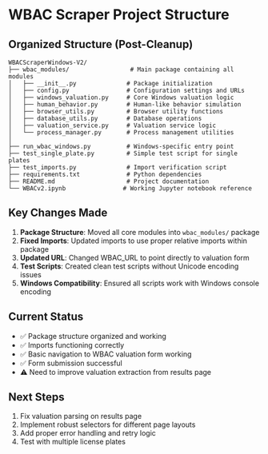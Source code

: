 # WBAC Scraper Project Structure

## Organized Structure (Post-Cleanup)

```
WBACScraperWindows-V2/
├── wbac_modules/                 # Main package containing all modules
│   ├── __init__.py              # Package initialization
│   ├── config.py                # Configuration settings and URLs
│   ├── windows_valuation.py     # Core Windows valuation logic
│   ├── human_behavior.py        # Human-like behavior simulation
│   ├── browser_utils.py         # Browser utility functions
│   ├── database_utils.py        # Database operations
│   ├── valuation_service.py     # Valuation service logic
│   └── process_manager.py       # Process management utilities
│
├── run_wbac_windows.py          # Windows-specific entry point
├── test_single_plate.py         # Simple test script for single plates
├── test_imports.py              # Import verification script
├── requirements.txt             # Python dependencies
├── README.md                    # Project documentation
└── WBACv2.ipynb                # Working Jupyter notebook reference
```

## Key Changes Made

1. **Package Structure**: Moved all core modules into `wbac_modules/` package
2. **Fixed Imports**: Updated imports to use proper relative imports within package
3. **Updated URL**: Changed WBAC_URL to point directly to valuation form
4. **Test Scripts**: Created clean test scripts without Unicode encoding issues
5. **Windows Compatibility**: Ensured all scripts work with Windows console encoding

## Current Status

- ✅ Package structure organized and working
- ✅ Imports functioning correctly  
- ✅ Basic navigation to WBAC valuation form working
- ✅ Form submission successful
- ⚠️  Need to improve valuation extraction from results page

## Next Steps

1. Fix valuation parsing on results page
2. Implement robust selectors for different page layouts
3. Add proper error handling and retry logic
4. Test with multiple license plates
